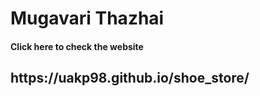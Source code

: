 # Mugavari Thazhai
 <h4>Click here to check the website</h4>
<h2>https://uakp98.github.io/shoe_store/</h2>
